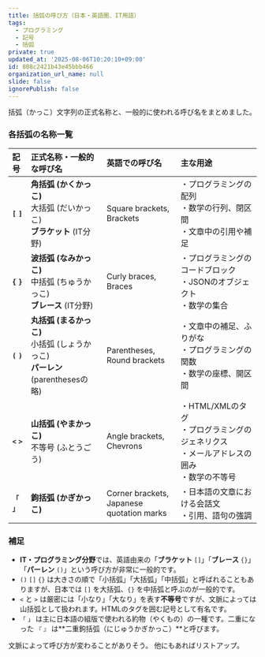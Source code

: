 ```yaml
---
title: 括弧の呼び方（日本・英語圏、IT用語）
tags:
  - プログラミング
  - 記号
  - 括弧
private: true
updated_at: '2025-08-06T10:20:10+09:00'
id: 808c2421b43e45bbb466
organization_url_name: null
slide: false
ignorePublish: false
---
```


括弧（かっこ）文字列の正式名称と、一般的に使われる呼び名をまとめました。

### 各括弧の名称一覧

| 記号 | 正式名称・一般的な呼び名 | 英語での呼び名 | 主な用途 |
| :--- | :--- | :--- | :--- |
| **`[` `]`** | **角括弧 (かくかっこ)** <br> 大括弧 (だいかっこ) <br> **ブラケット** (IT分野) | Square brackets, <br> Brackets | ・プログラミングの配列<br>・数学の行列、閉区間<br>・文章中の引用や補足 |
| **`{` `}`** | **波括弧 (なみかっこ)** <br> 中括弧 (ちゅうかっこ) <br> **ブレース** (IT分野) | Curly braces, <br> Braces | ・プログラミングのコードブロック<br>・JSONのオブジェクト<br>・数学の集合 |
| **`(` `)`** | **丸括弧 (まるかっこ)** <br> 小括弧 (しょうかっこ) <br> **パーレン** (parenthesesの略) | Parentheses, <br> Round brackets | ・文章中の補足、ふりがな<br>・プログラミングの関数<br>・数学の座標、開区間 |
| **`<` `>`** | **山括弧 (やまかっこ)** <br> 不等号 (ふとうごう) | Angle brackets, <br> Chevrons | ・HTML/XMLのタグ<br>・プログラミングのジェネリクス<br>・メールアドレスの囲み<br>・数学の不等号 |
| **`「` `」`** | **鉤括弧 (かぎかっこ)** | Corner brackets, <br> Japanese quotation marks | ・日本語の文章における会話文<br>・引用、語句の強調 |

### 補足

*   **IT・プログラミング分野**では、英語由来の「**ブラケット** `[]`」「**ブレース** `{}`」「**パーレン** `()`」という呼び方が非常に一般的です。
*   `()` `[]` `{}` は大きさの順で「小括弧」「大括弧」「中括弧」と呼ばれることもありますが、日本では `[]` を大括弧、`{}` を中括弧と呼ぶのが一般的です。
*   `<` と `>` は厳密には「小なり」「大なり」を表す**不等号**ですが、文脈によっては山括弧として扱われます。HTMLのタグを囲む記号として有名です。
*   `「` `」` は主に日本語の組版で使われる約物（やくもの）の一種です。二重になった `『` `』` は**二重鉤括弧（にじゅうかぎかっこ）**と呼びます。

文脈によって呼び方が変わることがありそう。
他にもあればリストアップ。
